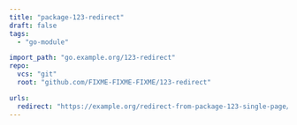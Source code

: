 ```yaml
---
title: "package-123-redirect"
draft: false
tags:
  - "go-module"

import_path: "go.example.org/123-redirect"
repo:
  vcs: "git"
  root: "github.com/FIXME-FIXME-FIXME/123-redirect"

urls:
  redirect: "https://example.org/redirect-from-package-123-single-page/"
---
```

